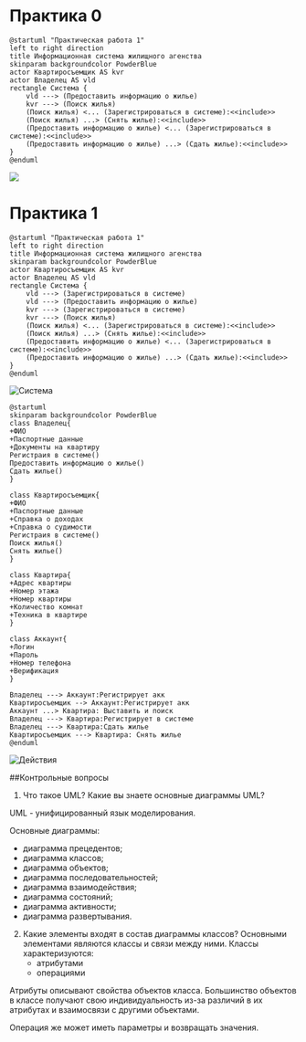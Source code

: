 # Практика 0
```
@startuml "Практическая работа 1"
left to right direction
title Информационная система жилищного агенства
skinparam backgroundcolor PowderBlue
actor Квартиросъемщик AS kvr
actor Владелец AS vld
rectangle Система {
    vld ---> (Предоставить информацию о жилье)
    kvr ---> (Поиск жилья)
    (Поиск жилья) <... (Зарегистрироваться в системе):<<include>>
    (Поиск жилья) ...> (Снять жилье):<<include>>
    (Предоставить информацию о жилье) <... (Зарегистрироваться в системе):<<include>>
    (Предоставить информацию о жилье) ...> (Сдать жилье):<<include>>
}
@enduml
```

![](https://github.com/Smipos/TMP/blob/main/practices/practice_0/Практическая%20работа%201.png)
# Практика 1
```
@startuml "Практическая работа 1"
left to right direction
title Информационная система жилищного агенства
skinparam backgroundcolor PowderBlue
actor Квартиросъемщик AS kvr
actor Владелец AS vld
rectangle Система {
    vld ---> (Зарегистрироваться в системе)
    vld ---> (Предоставить информацию о жилье)
    kvr ---> (Зарегистрироваться в системе)
    kvr ---> (Поиск жилья)
    (Поиск жилья) <... (Зарегистрироваться в системе):<<include>>
    (Поиск жилья) ...> (Снять жилье):<<include>>
    (Предоставить информацию о жилье) <... (Зарегистрироваться в системе):<<include>>
    (Предоставить информацию о жилье) ...> (Сдать жилье):<<include>>
}
@enduml
```

![Система](https://github.com/Smipos/TMP/blob/main/practices/practice_1/1.png)

```
@startuml
skinparam backgroundcolor PowderBlue
class Владелец{
+ФИО
+Паспортные данные
+Документы на квартиру
Регистраия в системе()
Предоставить информацию о жилье()
Сдать жилье()
}

class Квартиросъемщик{
+ФИО
+Паспортные данные
+Справка о доходах
+Справка о судимости
Регистраия в системе()
Поиск жилья()
Снять жилье()
}

class Квартира{
+Адрес квартиры
+Номер этажа
+Номер квартиры
+Количество комнат
+Техника в квартире
}

class Аккаунт{
+Логин
+Пароль
+Номер телефона
+Верификация
}

Владелец ---> Аккаунт:Регистрирует акк
Квартиросъемщик --> Аккаунт:Регистрирует акк
Аккаунт ...> Квартира: Выставить и поиск 
Владелец ---> Квартира:Регистрирует в системе
Владелец ---> Квартира:Сдать жилье
Квартиросъемщик ---> Квартира: Снять жилье
@enduml
```
![Действия](https://github.com/Smipos/TMP/blob/main/practices/practice_1/2.png)

##Контрольные вопросы
1. Что такое UML? Какие вы знаете основные диаграммы UML?

UML - унифицированный язык моделирования.

Основные диаграммы: 
* диаграмма прецедентов; 
* диаграмма классов; 
* диаграмма объектов; 
* диаграмма последовательностей; 
* диаграмма взаимодействия; 
* диаграмма состояний; 
* диаграмма активности; 
* диаграмма развертывания.

2. Какие элементы входят в состав диаграммы классов? 
Основными элементами являются классы и связи между ними. 
Классы характеризуются:
    * атрибутами
    * операциями
    
Атрибуты описывают свойства объектов класса. Большинство объектов в классе получают свою индивидуальность из-за различий в их атрибутах и взаимосвязи с другими объектами.

Операция же может иметь параметры и возвращать значения.
